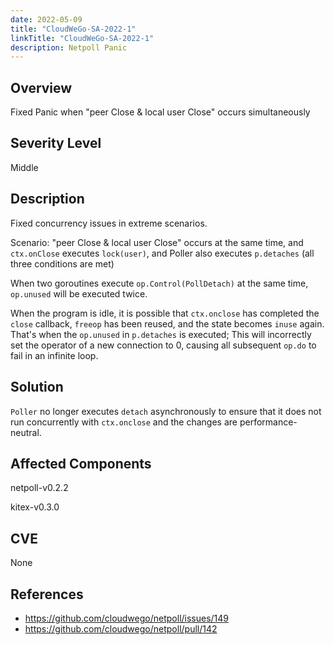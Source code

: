 ```yaml
---
date: 2022-05-09
title: "CloudWeGo-SA-2022-1"
linkTitle: "CloudWeGo-SA-2022-1"
description: Netpoll Panic
---
```


## Overview

Fixed Panic when "peer Close & local user Close" occurs simultaneously

## Severity Level

Middle

## Description

Fixed concurrency issues in extreme scenarios.

Scenario: "peer Close & local user Close" occurs at the same time, and `ctx.onClose` executes `lock(user)`, and Poller also executes `p.detaches` (all three conditions are met)

When two goroutines execute `op.Control(PollDetach)` at the same time, `op.unused` will be executed twice.

When the program is idle, it is possible that `ctx.onclose` has completed the `close` callback, `freeop` has been reused, and the state becomes `inuse` again.
That's when the `op.unused` in `p.detaches` is executed; This will incorrectly set the operator of a new connection to 0, causing all subsequent `op.do` to fail in an infinite loop.

## Solution

`Poller` no longer executes `detach` asynchronously to ensure that it does not run concurrently with `ctx.onclose` and the changes are performance-neutral.

## Affected Components

netpoll-v0.2.2

kitex-v0.3.0

## CVE

None

## References

- https://github.com/cloudwego/netpoll/issues/149
- https://github.com/cloudwego/netpoll/pull/142
